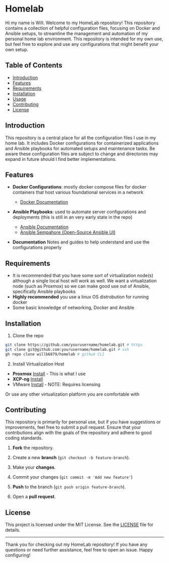 # Homelab
Hi my name is Will. Welcome to my HomeLab repository! This repository contains a collection of helpful configuration files, focusing on Docker and Ansible setups, to streamline the management and automation of my personal home lab environment. This repository is intended for my own use, but feel free to explore and use any configurations that might benefit your own setup.

## Table of Contents
* [Introduction](#introduction)
* [Features](#features)
* [Requirements](#requirements)
* [Installation](#installation)
* [Usage](#usage)
* [Contributing](#contributing)
* [License](#license)

## Introduction
This repository is a central place for all the configuration files I use in my home lab. It includes Docker configurations for containerized applications and Ansible playbooks for automated setups and maintenance tasks. Be aware these configuration files are subject to change and directories may expand in future should I find better implementations.

## Features
* **Docker Configurations**: mostly docker compose files for docker containers that host various foundational services in a network

    * <a href="https://docs.docker.com/" target="_blank" rel="noopener noreferrer">Docker Documentation</a>

* **Ansible Playbooks**: used to automate server configurations and deployments (this is still in an very early state in the repo)

    * <a href="https://docs.ansible.com/" target="_blank" rel="noopener noreferrer">Ansible Documentation</a>
    * <a href="https://github.com/semaphoreui/semaphore" target="_blank" rel="noopener noreferrer">Ansible Sempahore (Open-Source Ansible UI)</a>
* **Documentation** Notes and guides to help understand and use the configurations properly

## Requirements
* It is recommended that you have some sort of virtualization node(s) although a single local host will work as well. We want a virtualization node (such as Proxmox) so we can make good use out of Ansible, specifically Ansible playbooks
* **Highly recommended** you use a linux OS distrobution for running docker
* Some basic knowledge of networking, Docker and Ansible

## Installation
1. Clone the repo
```bash
git clone https://github.com/yourusername/homelab.git # https
git clone git@github.com:yourusername/homelab.git # ssh
gh repo clone willb6879/homelab # github CLI
```

2. Install Virtualization Host
* **Proxmox** [Install](https://www.proxmox.com/en/proxmox-virtual-environment/get-started) - This is what I use
* **XCP-ng** [Install](https://docs.xcp-ng.org/installation/install-xcp-ng/])
* VMware [Install](https://www.vmware.com/tryvmware_tpl/hypervisor7.html) - NOTE: 
Requires licensing

Or use any other virtualization platform you are comfortable with

## Contributing
This repository is primarily for personal use, but if you have suggestions or improvements, feel free to submit a pull request. Ensure that your contributions align with the goals of the repository and adhere to good coding standards.

1. **Fork** the repository.

2.  Create a new **branch** (```git checkout -b feature-branch```).

3. Make your **changes**.
4. Commit your changes (```git commit -m 'Add new feature'```)
5. **Push** to the branch (```git push origin feature-branch```).
6. Open a **pull request**.

## License
This project is licensed under the MIT License. See the [LICENSE](https://github.com/willb6879/homelab/blob/main/LICENSE) file for details.


---

Thank you for checking out my HomeLab repository! If you have any questions or need further assistance, feel free to open an issue. Happy configuring!
